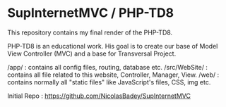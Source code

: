 # SupInternetMVC / PHP-TD8

This repository contains my final render of the PHP-TD8.

PHP-TD8 is an educational work.
His goal is to create our base of Model View Controller (MVC) and a base for Transversal Project.


/app/ : contains all config files, routing, database etc.
/src/WebSite/ : contains all file related to this website, Controller, Manager, View.
/web/ : contains normally all "static files" like JavaScript's files, CSS, img etc.


Initial Repo : https://github.com/NicolasBadey/SupInternetMVC
